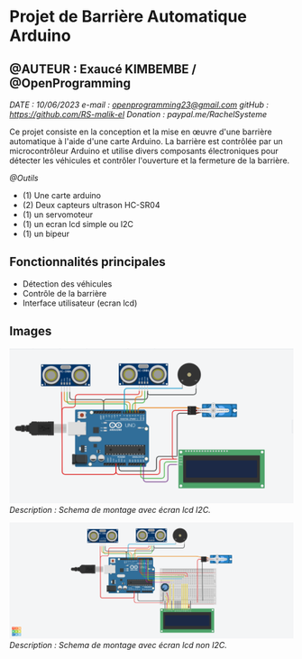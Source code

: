 # Projet de Barrière Automatique Arduino

## @AUTEUR : Exaucé KIMBEMBE / @OpenProgramming
*DATE : 10/06/2023*
*e-mail : openprogramming23@gmail.com*
*gitHub : https://github.com/RS-malik-el*
*Donation : paypal.me/RachelSysteme*

Ce projet consiste en la conception et la mise en œuvre d'une barrière automatique à l'aide d'une carte Arduino. La barrière est contrôlée par un microcontrôleur Arduino et utilise divers composants électroniques pour détecter les véhicules et contrôler l'ouverture et la fermeture de la barrière.

*@Outils*
- (1) Une carte arduino
- (2) Deux capteurs ultrason HC-SR04
- (1) un servomoteur
- (1) un ecran lcd simple ou I2C
- (1) un bipeur 

## Fonctionnalités principales

- Détection des véhicules 
- Contrôle de la barrière 
- Interface utilisateur (ecran lcd)

## Images

![schema_de_montage_1](BARRIERE_AUTOMATIQUE/schema_de_montage_1.png)
*Description : Schema de montage avec écran lcd I2C.*

![schema_de_montage_2](BARRIERE_AUTOMATIQUE/schema_de_montage_2.png)
*Description : Schema de montage avec écran lcd non I2C.*

